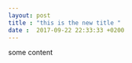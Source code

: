 ```yaml
---
layout: post 
title : "this is the new title "
date :  2017-09-22 22:33:33 +0200
---
```

some content